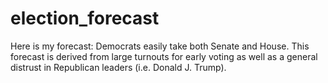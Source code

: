 # election_forecast

Here is my forecast: Democrats easily take both Senate and House. This forecast is derived from large turnouts for early voting as well as a general distrust in Republican leaders (i.e. Donald J. Trump).
